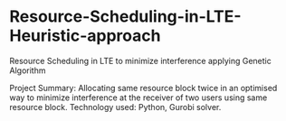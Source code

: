 # Resource-Scheduling-in-LTE-Heuristic-approach
Resource Scheduling in LTE to minimize interference applying Genetic Algorithm

Project Summary: Allocating same resource block twice in an optimised way to minimize interference at the receiver of two users using same resource block.
Technology used: Python, Gurobi solver.
